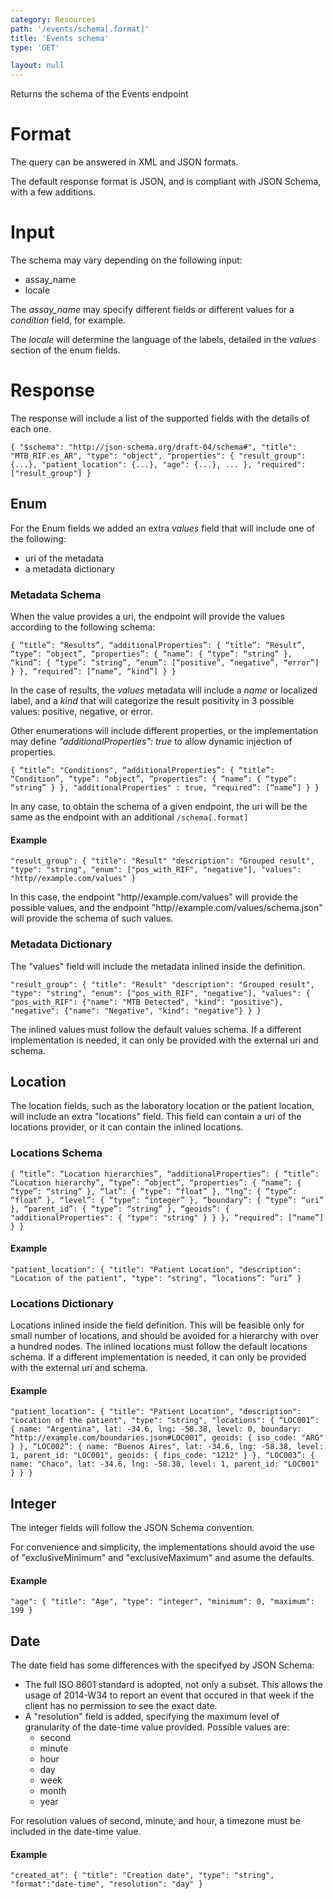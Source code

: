 ```yaml
---
category: Resources
path: '/events/schema[.format]'
title: 'Events schema'
type: 'GET'

layout: null
---
```


Returns the schema of the Events endpoint

# Format

The query can be answered in XML and JSON formats.

The default response format is JSON, and is compliant with JSON Schema, with a few additions.

# Input

The schema may vary depending on the following input:

* assay_name
* locale

The _assay_name_ may specify different fields or different values for a _condition_ field, for example.

The _locale_ will determine the language of the labels, detailed in the _values_ section of the enum fields.

# Response

The response will include a list of the supported fields with the details of each one.

`{
  "$schema": "http://json-schema.org/draft-04/schema#",
  "title": "MTB_RIF.es_AR",
  "type": "object",
  "properties": {
    "result_group": {...},
    "patient_location": {...},
    "age": {...},
    ...
  },
  "required": ["result_group"]
}`

## Enum

For the Enum fields we added an extra _values_ field that will include one of the following:

* uri of the metadata
* a metadata dictionary

### Metadata Schema

When the value provides a uri, the endpoint will provide the values according to the following schema:

`{
  “title”: “Results”,
  “additionalProperties”: {
    “title”: “Result”,
    “type”: “object”,
    “properties”: {
      “name”: { “type”: “string” },
      “kind”: { “type”: “string”, “enum”: [“positive”, “negative”, “error”] }
    },
    “required”: [“name”, “kind”]
  }
}`

In the case of results, the _values_ metadata will include a _name_ or localized label, and a _kind_ that will categorize the result positivity in 3 possible values: positive, negative, or error.

Other enumerations will include different properties, or the implementation may define _"additionalProperties": true_ to allow dynamic injection of properties.

`{
  “title”: "Conditions",
  “additionalProperties”: {
    “title”: “Condition”,
    “type”: “object”,
    “properties”: {
      “name”: { “type”: “string” }
    },
    "additionalProperties" : true,
    “required”: [“name”]
  }
}`

In any case, to obtain the schema of a given endpoint, the uri will be the same as the endpoint with an additional `/schema[.format]`

#### Example

`"result_group": {
  "title": "Result"
  "description": "Grouped result",
  "type": "string",
  "enum": ["pos_with_RIF", "negative"],
  "values": "http//example.com/values"
}`

In this case, the endpoint "http//example.com/values" will provide the possible values, and the endpoint "http//example.com/values/schema.json" will provide the schema of such values.

### Metadata Dictionary

The "values" field will include the metadata inlined inside the definition.

`"result_group": {
  "title": "Result"
  "description": "Grouped result",
  "type": "string",
  "enum": ["pos_with_RIF", "negative"],
  "values": {
    "pos_with_RIF": {"name": "MTB Detected", "kind": "positive"},
    "negative": {"name": "Negative", "kind": "negative"}
  }
}`


The inlined values must follow the default values schema. If a different implementation is needed, it can only be provided with the external uri and schema.

## Location

The location fields, such as the laboratory location or the patient location, will include an extra "locations" field. This field can contain a uri of the locations provider, or it can contain the inlined locations.

### Locations Schema

`{
  “title”: “Location hierarchies”,
  “additionalProperties”: {
    “title”: “Location hierarchy”,
    “type”: “object”,
    “properties”: {
      “name”: { “type”: “string” },
      “lat”: { “type”: “float” },
      “lng”: { “type”: “float” },
      “level”: { “type”: “integer” },
      “boundary”: { “type”: “uri” },
      “parent_id”: { “type”: “string” },
      “geoids”: {
        "additionalProperties": {
          "type": "string"
        }
      }
    },
    “required”: [“name”]
  }
}`

#### Example

`"patient_location": {
  "title": "Patient Location",
  "description": "Location of the patient",
  "type": "string",
  “locations”: “uri”
}`

### Locations Dictionary

Locations inlined inside the field definition. This will be feasible only for small number of locations, and should be avoided for a hierarchy with over a hundred nodes. The inlined locations must follow the default locations schema. If a different implementation is needed, it can only be provided with the external uri and schema.

#### Example

`"patient_location": {
  "title": "Patient Location",
  "description": "Location of the patient",
  "type": "string",
  "locations": {
    “LOC001”: {
      name: "Argentina",
      lat: -34.6,
      lng: -58.38,
      level: 0,
      boundary: “http://example.com/boundaries.json#LOC001”,
      geoids: { iso_code: "ARG" }
    },
    “LOC002”: {
      name: "Buenos Aires",
      lat: -34.6,
      lng: -58.38,
      level: 1,
      parent_id: "LOC001",
      geoids: { fips_code: "1212" }
    },
    “LOC003”: {
      name: "Chaco",
      lat: -34.6,
      lng: -58.38,
      level: 1,
      parent_id: "LOC001"
    }
  }
}`

## Integer
The integer fields will follow the JSON Schema convention.

For convenience and simplicity, the implementations should avoid the use of "exclusiveMinimum" and "exclusiveMaximum" and asume the defaults.

#### Example

`"age": {
  "title": "Age",
  "type": "integer",
  "minimum": 0,
  "maximum": 199
}`

## Date

The date field has some differences with the specifyed by JSON Schema:

* The full ISO 8601 standard is adopted, not only a subset. This allows the usage of 2014-W34 to report an event that occured in that week if the client has no permission to see the exact date.
* A "resolution" field is added, specifying the maximum level of granularity of the date-time value provided. Possible values are:
  * second
  * minute
  * hour
  * day
  * week
  * month
  * year

For resolution values of second, minute, and hour, a timezone must be included in the date-time value.

#### Example

`"created_at": {
  "title": "Creation date",
  "type": "string",
  "format":"date-time",
  "resolution": "day"
}`
